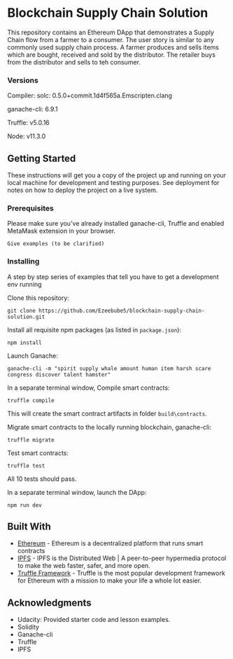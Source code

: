 # Blockchain Supply Chain Solution

This repository contains an Ethereum DApp that demonstrates a Supply Chain flow from a farmer to a consumer. The user story is similar to any commonly used supply chain process. A farmer produces and sells items which are bought, received and sold by the distributor. The retailer buys from the distributor and sells to teh consumer.

### Versions
Compiler: solc: 0.5.0+commit.1d4f565a.Emscripten.clang

ganache-cli: 6.9.1


Truffle: v5.0.16

Node: v11.3.0

## Getting Started

These instructions will get you a copy of the project up and running on your local machine for development and testing purposes. See deployment for notes on how to deploy the project on a live system.

### Prerequisites

Please make sure you've already installed ganache-cli, Truffle and enabled MetaMask extension in your browser.

```
Give examples (to be clarified)
```

### Installing

A step by step series of examples that tell you have to get a development env running

Clone this repository:

```
git clone https://github.com/Ezeebube5/blockchain-supply-chain-solution.git
```

Install all requisite npm packages (as listed in ```package.json```):

```
npm install
```

Launch Ganache:

```
ganache-cli -m "spirit supply whale amount human item harsh scare congress discover talent hamster"
```

In a separate terminal window, Compile smart contracts:

```
truffle compile
```

This will create the smart contract artifacts in folder ```build\contracts```.

Migrate smart contracts to the locally running blockchain, ganache-cli:

```
truffle migrate
```


Test smart contracts:

```
truffle test
```

All 10 tests should pass.


In a separate terminal window, launch the DApp:

```
npm run dev
```

## Built With

* [Ethereum](https://www.ethereum.org/) - Ethereum is a decentralized platform that runs smart contracts
* [IPFS](https://ipfs.io/) - IPFS is the Distributed Web | A peer-to-peer hypermedia protocol
to make the web faster, safer, and more open.
* [Truffle Framework](http://truffleframework.com/) - Truffle is the most popular development framework for Ethereum with a mission to make your life a whole lot easier.


## Acknowledgments
* Udacity: Provided starter code and lesson examples.
* Solidity
* Ganache-cli
* Truffle
* IPFS
